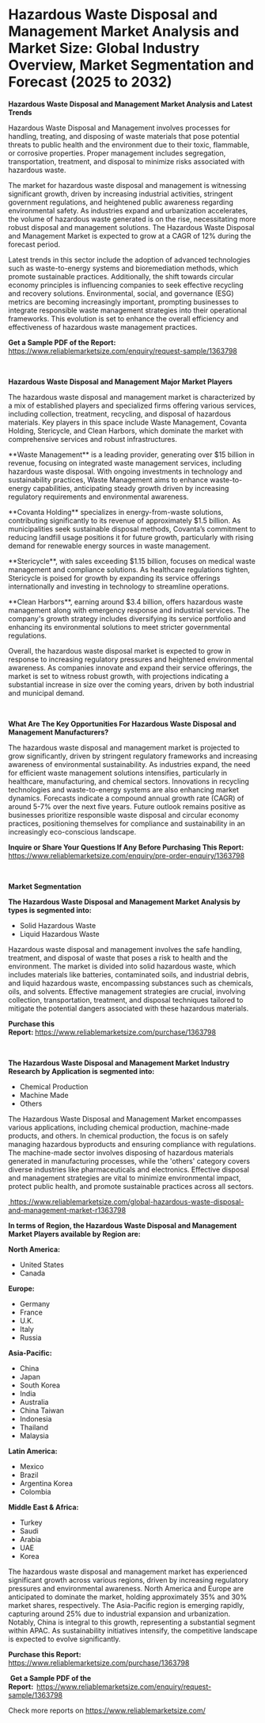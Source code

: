 <p><h1>Hazardous Waste Disposal and Management Market Analysis and Market Size: Global Industry Overview, Market Segmentation and Forecast (2025 to 2032)</h1></p><p><strong>Hazardous Waste Disposal and Management Market Analysis and Latest Trends</strong></p>
<p><p>Hazardous Waste Disposal and Management involves processes for handling, treating, and disposing of waste materials that pose potential threats to public health and the environment due to their toxic, flammable, or corrosive properties. Proper management includes segregation, transportation, treatment, and disposal to minimize risks associated with hazardous waste.</p><p>The market for hazardous waste disposal and management is witnessing significant growth, driven by increasing industrial activities, stringent government regulations, and heightened public awareness regarding environmental safety. As industries expand and urbanization accelerates, the volume of hazardous waste generated is on the rise, necessitating more robust disposal and management solutions. The Hazardous Waste Disposal and Management Market is expected to grow at a CAGR of 12% during the forecast period.</p><p>Latest trends in this sector include the adoption of advanced technologies such as waste-to-energy systems and bioremediation methods, which promote sustainable practices. Additionally, the shift towards circular economy principles is influencing companies to seek effective recycling and recovery solutions. Environmental, social, and governance (ESG) metrics are becoming increasingly important, prompting businesses to integrate responsible waste management strategies into their operational frameworks. This evolution is set to enhance the overall efficiency and effectiveness of hazardous waste management practices.</p></p>
<p><strong>Get a Sample PDF of the Report:&nbsp;</strong> <a href="https://www.reliablemarketsize.com/enquiry/request-sample/1363798?utm_campaign=2307&utm_medium=2&utm_source=Github&utm_content=ia&utm_term=11032025&utm_id=hazardous-waste-disposal-and-management">https://www.reliablemarketsize.com/enquiry/request-sample/1363798</a></p>
<p>&nbsp;</p>
<p><strong>Hazardous Waste Disposal and Management Major Market Players</strong></p>
<p><p>The hazardous waste disposal and management market is characterized by a mix of established players and specialized firms offering various services, including collection, treatment, recycling, and disposal of hazardous materials. Key players in this space include Waste Management, Covanta Holding, Stericycle, and Clean Harbors, which dominate the market with comprehensive services and robust infrastructures.</p><p>**Waste Management** is a leading provider, generating over $15 billion in revenue, focusing on integrated waste management services, including hazardous waste disposal. With ongoing investments in technology and sustainability practices, Waste Management aims to enhance waste-to-energy capabilities, anticipating steady growth driven by increasing regulatory requirements and environmental awareness.</p><p>**Covanta Holding** specializes in energy-from-waste solutions, contributing significantly to its revenue of approximately $1.5 billion. As municipalities seek sustainable disposal methods, Covanta’s commitment to reducing landfill usage positions it for future growth, particularly with rising demand for renewable energy sources in waste management.</p><p>**Stericycle**, with sales exceeding $1.15 billion, focuses on medical waste management and compliance solutions. As healthcare regulations tighten, Stericycle is poised for growth by expanding its service offerings internationally and investing in technology to streamline operations.</p><p>**Clean Harbors**, earning around $3.4 billion, offers hazardous waste management along with emergency response and industrial services. The company's growth strategy includes diversifying its service portfolio and enhancing its environmental solutions to meet stricter governmental regulations.</p><p>Overall, the hazardous waste disposal market is expected to grow in response to increasing regulatory pressures and heightened environmental awareness. As companies innovate and expand their service offerings, the market is set to witness robust growth, with projections indicating a substantial increase in size over the coming years, driven by both industrial and municipal demand.</p></p>
<p>&nbsp;</p>
<p><strong>What Are The Key Opportunities For Hazardous Waste Disposal and Management Manufacturers?</strong></p>
<p><p>The hazardous waste disposal and management market is projected to grow significantly, driven by stringent regulatory frameworks and increasing awareness of environmental sustainability. As industries expand, the need for efficient waste management solutions intensifies, particularly in healthcare, manufacturing, and chemical sectors. Innovations in recycling technologies and waste-to-energy systems are also enhancing market dynamics. Forecasts indicate a compound annual growth rate (CAGR) of around 5-7% over the next five years. Future outlook remains positive as businesses prioritize responsible waste disposal and circular economy practices, positioning themselves for compliance and sustainability in an increasingly eco-conscious landscape.</p></p>
<p><strong>Inquire or Share Your Questions If Any Before Purchasing This Report:</strong> <a href="https://www.reliablemarketsize.com/enquiry/pre-order-enquiry/1363798?utm_campaign=2307&utm_medium=2&utm_source=Github&utm_content=ia&utm_term=11032025&utm_id=hazardous-waste-disposal-and-management">https://www.reliablemarketsize.com/enquiry/pre-order-enquiry/1363798</a></p>
<p>&nbsp;</p>
<p><strong>Market Segmentation</strong></p>
<p><strong>The Hazardous Waste Disposal and Management Market Analysis by types is segmented into:</strong></p>
<p><ul><li>Solid Hazardous Waste</li><li>Liquid Hazardous Waste</li></ul></p>
<p><p>Hazardous waste disposal and management involves the safe handling, treatment, and disposal of waste that poses a risk to health and the environment. The market is divided into solid hazardous waste, which includes materials like batteries, contaminated soils, and industrial debris, and liquid hazardous waste, encompassing substances such as chemicals, oils, and solvents. Effective management strategies are crucial, involving collection, transportation, treatment, and disposal techniques tailored to mitigate the potential dangers associated with these hazardous materials.</p></p>
<p><strong>Purchase this Report:&nbsp;</strong><a href="https://www.reliablemarketsize.com/purchase/1363798?utm_campaign=2307&utm_medium=2&utm_source=Github&utm_content=ia&utm_term=11032025&utm_id=hazardous-waste-disposal-and-management">https://www.reliablemarketsize.com/purchase/1363798</a></p>
<p>&nbsp;</p>
<p><strong>The Hazardous Waste Disposal and Management Market Industry Research by Application is segmented into:</strong></p>
<p><ul><li>Chemical Production</li><li>Machine Made</li><li>Others</li></ul></p>
<p><p>The Hazardous Waste Disposal and Management Market encompasses various applications, including chemical production, machine-made products, and others. In chemical production, the focus is on safely managing hazardous byproducts and ensuring compliance with regulations. The machine-made sector involves disposing of hazardous materials generated in manufacturing processes, while the 'others' category covers diverse industries like pharmaceuticals and electronics. Effective disposal and management strategies are vital to minimize environmental impact, protect public health, and promote sustainable practices across all sectors.</p></p>
<p><a href="https://www.reliablemarketsize.com/global-hazardous-waste-disposal-and-management-market-r1363798?utm_campaign=2307&utm_medium=2&utm_source=Github&utm_content=ia&utm_term=11032025&utm_id=hazardous-waste-disposal-and-management">&nbsp;https://www.reliablemarketsize.com/global-hazardous-waste-disposal-and-management-market-r1363798</a></p>
<p><strong>In terms of Region, the Hazardous Waste Disposal and Management Market Players available by Region are:</strong></p>
<p>
    <p> <strong> North America: </strong>
        <ul>
            <li>United States</li>
            <li>Canada</li>
        </ul>
        </p> 
    <p> <strong> Europe: </strong>
        <ul>
            <li>Germany</li>
            <li>France</li>
            <li>U.K.</li>
            <li>Italy</li>
            <li>Russia</li>
        </ul>
        </p> 
    <p> <strong> Asia-Pacific: </strong>
        <ul>
            <li>China</li>
            <li>Japan</li>
            <li>South Korea</li>
            <li>India</li>
            <li>Australia</li>
            <li>China Taiwan</li>
            <li>Indonesia</li>
            <li>Thailand</li>
            <li>Malaysia</li>
        </ul>
        </p> 
    <p> <strong> Latin America: </strong>
        <ul>
            <li>Mexico</li>
            <li>Brazil</li>
            <li>Argentina Korea</li>
            <li>Colombia</li>
        </ul>
        </p> 
    <p> <strong> Middle East & Africa: </strong>
        <ul>
            <li>Turkey</li>
            <li>Saudi</li>
            <li>Arabia</li>
            <li>UAE</li>
            <li>Korea</li>
        </ul>
    </p>
    </p>
<p><p>The hazardous waste disposal and management market has experienced significant growth across various regions, driven by increasing regulatory pressures and environmental awareness. North America and Europe are anticipated to dominate the market, holding approximately 35% and 30% market shares, respectively. The Asia-Pacific region is emerging rapidly, capturing around 25% due to industrial expansion and urbanization. Notably, China is integral to this growth, representing a substantial segment within APAC. As sustainability initiatives intensify, the competitive landscape is expected to evolve significantly.</p></p>
<p><strong>Purchase this Report: </strong><a href="https://www.reliablemarketsize.com/purchase/1363798?utm_campaign=2307&utm_medium=2&utm_source=Github&utm_content=ia&utm_term=11032025&utm_id=hazardous-waste-disposal-and-management">https://www.reliablemarketsize.com/purchase/1363798</a></p>
<p>&nbsp;<strong>Get a Sample PDF of the Report:&nbsp;&nbsp;</strong><a href="https://www.reliablemarketsize.com/enquiry/request-sample/1363798?utm_campaign=2307&utm_medium=2&utm_source=Github&utm_content=ia&utm_term=11032025&utm_id=hazardous-waste-disposal-and-management">https://www.reliablemarketsize.com/enquiry/request-sample/1363798</a></p>
<p><strong></strong></p>
<p>Check more reports on <a href="https://www.reliablemarketsize.com/?utm_campaign=2307&utm_medium=2&utm_source=Github&utm_content=ia&utm_term=11032025&utm_id=hazardous-waste-disposal-and-management">https://www.reliablemarketsize.com/</a></p>